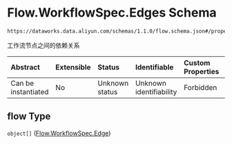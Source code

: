 # Flow\.WorkflowSpec.Edges Schema

```txt
https://dataworks.data.aliyun.com/schemas/1.1.0/flow.schema.json#/properties/spec/properties/flow
```

工作流节点之间的依赖关系

| Abstract            | Extensible | Status         | Identifiable            | Custom Properties | Additional Properties | Access Restrictions | Defined In                                                              |
| :------------------ | :--------- | :------------- | :---------------------- | :---------------- | :-------------------- | :------------------ | :---------------------------------------------------------------------- |
| Can be instantiated | No         | Unknown status | Unknown identifiability | Forbidden         | Allowed               | none                | [flow.schema.json\*](../../out/flow.schema.json "open original schema") |

## flow Type

`object[]` ([Flow.WorkflowSpec.Edge](flow-properties-flowworkflowspec-properties-flowworkflowspecedges-flowworkflowspecedge.md))

